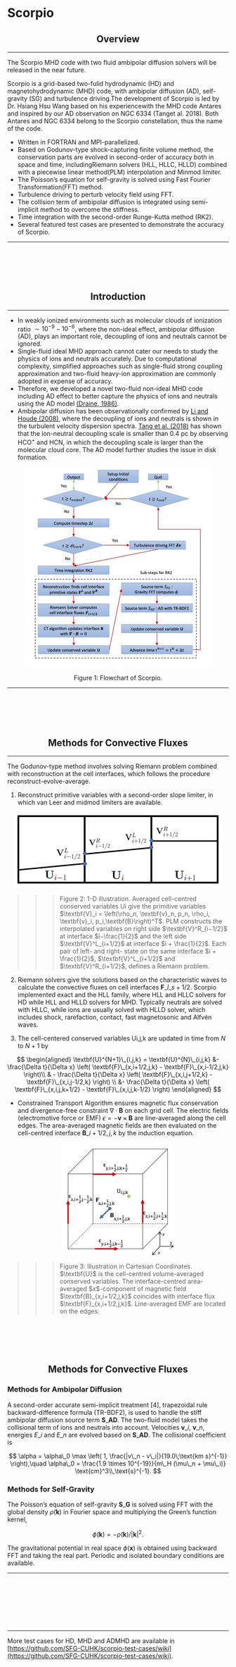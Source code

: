 # Scorpio

<h2 align='center'>Overview </h2>

---

The Scorpio MHD code with two fluid ambipolar diffusion solvers will be released in the near future.

Scorpio is a grid-based two-fulid hydrodynamic (HD) and magnetohydrodynamic (MHD) code, with ambipolar diffusion (AD), self-gravity (SG) and turbulence driving.The development of Scorpio is led by Dr. Hsiang Hsu Wang based on his experiencewith the MHD code Antares and inspired by our AD observation on NGC 6334 (Tanget al. 2018). Both Antares and NGC 6334 belong to the Scorpio constellation, thus the name of the code.

- Written in FORTRAN and MPI-parallelized.
- Based on Godunov-type shock-capturing finite volume method, the conservation parts are evolved in second-order of accuracy both in space and time, includingRiemann solvers (HLL, HLLC, HLLD) combined with a piecewise linear method(PLM) interpolation and Minmod limiter.
- The Poisson’s equation for self-gravity is solved using Fast Fourier Transformation(FFT) method.
- Turbulence driving to perturb velocity field using FFT.
- The collision term of ambipolar diffusion is integrated using semi-implicit method to overcome the stiffness.
- Time integration with the second-order Runge-Kutta method (RK2).
- Several featured test cases are presented to demonstrate the accuracy of Scorpio.

---

<br>
<br>
<br>
<br>
<h2 align='center'>Introduction </h2>

---

- In weakly ionized environments such as molecular clouds of ionization ratio $\sim 10^{-9} − 10^{-6}$, where the non-ideal effect, ambipolar diffusion (AD), plays an important role, decoupling of ions and neutrals cannot be ignored.
- Single-fluid ideal MHD approach cannot cater our needs to study the physics of ions and neutrals accurately. Due to computational complexity, simplified approaches such as single-fluid strong coupling approximation and two-fluid heavy-ion approximation are commonly adopted in expense of accuracy.
- Therefore, we developed a novel two-fluid non-ideal MHD code including AD effect to better capture the physics of ions and neutrals using the AD model [(Draine, 1986)](<https://doi.org/10.1016/0038-1101(86)90210-8>).
- Ambipolar diffusion has been observationally confirmed by [Li and Houde (2008)](https://iopscience.iop.org/article/10.1086/529581), where the decoupling of ions and neutrals is shown in the turbulent velocity dispersion spectra. [Tang et al. (2018)](https://iopscience.iop.org/article/10.3847/1538-4357/aacb82/meta) has shown that the ion-neutral decoupling scale is smaller than $0.4$ pc by observing HCO<sup>+</sup> and HCN, in which the decoupling scale is larger than the molecular cloud core. The AD model further studies the issue in disk formation.

<p align="center">
  <img src="assets/scorpio_flowchat11.jpg" alt="flow chart"><img>
  <br>
  <p align="center">Figure 1: Flowchart of Scorpio.</p>
</p>

---

<br>
<br>
<br>
<br>
<h2 align='center'>Methods for Convective Fluxes </h2>

---

The Godunov-type method involves solving Riemann problem combined with reconstruction
at the cell interfaces, which follows the procedure reconstruct-evolve-average.

1. Reconstruct primitive variables with a second-order slope limiter, in which van Leer and midmod limiters are available.

<p align="center">
  <img src="assets/recon_own.png" alt="flow chart"><img>
</p>

> > > <p>Figure 2: 1-D illustration. Averaged cell-centred conserved variables Ui give the primitive variables $\textbf{V}_i = \left(\rho_n, \textbf{v}_n, p_n, \rho_i, \textbf{v}_i, p_i,\textbf{B}\right)^T$. PLM constructs the interpolated variables on right side $\textbf{V}^R_{i−1/2}$ at interface $i−\frac{1}{2}$ and the left side $\textbf{V}^L_{i+1/2}$ at interface $i + \frac{1}{2}$. Each pair of left- and right- state on the same interface $i + \frac{1}{2}$, $\textbf{V}^L_{i+1/2}$ and $\textbf{V}^R_{i+1/2}$, defines a Riemann problem.

</p>

2. Riemann solvers give the solutions based on the characteristic waves to calculate the convective fluxes on cell interfaces $\textbf{F}\_{l\_s+1/2}$. Scorpio implemented exact and the HLL family, where HLL and HLLC solvers for HD while HLL and HLLD solvers for MHD. Typically neutrals are solved with HLLC, while ions are usually solved with HLLD solver, which includes shock, rarefaction, contact, fast magnetosonic and Alfvén waves.

3. The cell-centered conserved variables Ui,j,k are updated in time from $N$ to $N + 1$ by

$$
\begin{aligned}
\textbf{U}^{N+1}\_{i,j,k} = \textbf{U}^{N}\_{i,j,k} &- \frac{\Delta t}{\Delta x} \left(
\textbf{F}\_{x,i+1/2,j,k} - \textbf{F}\_{x,i-1/2,j,k}
\right)\\
& - \frac{\Delta t}{\Delta x} \left(
\textbf{F}\_{x,i,j+1/2,k} - \textbf{F}\_{x,i,j-1/2,k}
\right) \\
&- \frac{\Delta t}{\Delta x} \left(
\textbf{F}\_{x,i,j,k+1/2} - \textbf{F}\_{x,i,j,k-1/2}
\right)
\end{aligned}
$$

- Constrained Transport Algorithm ensures magnetic flux conservation and divergence-free constraint $\nabla \cdot \textbf{B}$ on each grid cell. The electric fields (electromotive force or EMF) $\epsilon = - \textbf{v} \times \textbf{B}$ are line-averaged along the cell edges. The area-averaged magnetic fields are then evaluated on the cell-centred interface $\textbf{B}\_{i+1/2,j,k}$ by the induction equation.

<p align="center">
  <img src="assets/ct1_best.jpg" alt="Magnetic field on grid face and edge centers."><img>
</p>

> > > <p>Figure 3: Illustration in Cartesian Coordinates. $\textbf{U}$ is the cell-centred volume-averaged conserved variables. The interface-centred area-averaged $x$-component of magnetic field $\textbf{B}_{x,i+1/2,j,k}$ coincides with interface flux $\textbf{F}_{x,i+1/2,j,k}$. Line-averaged EMF are located on the edges.

</p>

<br>
<br>
<br>
<br>
<h2 align='center'>Methods for Convective Fluxes </h2>

### Methods for Ambipolar Diffusion

A second-order accurate semi-implicit treatment [4], trapezoidal rule backward-difference
formula (TR-BDF2), is used to handle the stiff ambipolar diffusion source term $\textbf{S}\_{\textbf{AD}}$. The
two-fluid model takes the collisional term of ions and neutrals into account. Velocities
$\textbf{v}\_i$, $\textbf{v}\_n$, energies $E\_i$ and $E\_n$ are evolved based on $\textbf{S}\_{\textbf{AD}}$. The collisional coefficient is

$$
\alpha = \alpha\_0 \max
\left(
1, \frac{|v\_n - v\_i|}{19.0\;\text{km s}^{-1}}
\right),\quad
\alpha\_0 =
\frac{1.9 \times 10^{-19}}{m\_H (\mu\_n + \mu\_i)} \text{cm}^3\\,\text{s}^{-1}.
$$

### Methods for Self-Gravity

The Poisson’s equation of self-gravity $\textbf{S}\_\textbf{G}$ is solved using FFT with the global density $\tilde{\rho}(\textbf{k})$ in Fourier space and multiplying the Green’s function kernel,

$$
\tilde{\phi}(\textbf{k}) = −\tilde{\rho}(\textbf{k})/|\textbf{k}|^2.
$$

The gravitational potential in real space $\phi (\textbf{x})$ is obtained using backward FFT and taking the real part. Periodic and isolated boundary conditions are available.

---

<br>
<br>
<br>
<br>
<br>
<br>

---

More test cases for HD, MHD and ADMHD are available in
[https://github.com/SFG-CUHK/scorpio-test-cases/wiki](https://github.com/SFG-CUHK/scorpio-test-cases/wiki).
